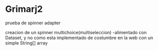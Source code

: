 Grimarj2
========

prueba de spinner adapter


creacion de un spinner multichoice(multiseleccion)
  -alimentado con Dataset, y no como esta implementado de costumbre en la web con un simple String[] array


